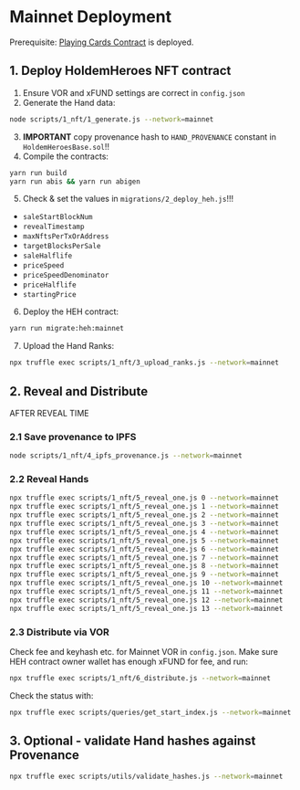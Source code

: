 # Mainnet Deployment

Prerequisite: [Playing Cards Contract](./1.playing_cards.md) is deployed.

## 1. Deploy HoldemHeroes NFT contract

1. Ensure VOR and xFUND settings are correct in `config.json`
2. Generate the Hand data:
```bash
node scripts/1_nft/1_generate.js --network=mainnet
```

3. **IMPORTANT** copy provenance hash to `HAND_PROVENANCE` constant in `HoldemHeroesBase.sol`!!
4. Compile the contracts:
```bash
yarn run build 
yarn run abis && yarn run abigen
```

5. Check & set the values in `migrations/2_deploy_heh.js`!!!
 - `saleStartBlockNum`
 - `revealTimestamp`
 - `maxNftsPerTxOrAddress`
 - `targetBlocksPerSale`
 - `saleHalflife`
 - `priceSpeed`
 - `priceSpeedDenominator`
 - `priceHalflife`
 - `startingPrice`

6. Deploy the HEH contract:
```bash
yarn run migrate:heh:mainnet
```

7. Upload the Hand Ranks:
```bash
npx truffle exec scripts/1_nft/3_upload_ranks.js --network=mainnet
```

## 2. Reveal and Distribute

AFTER REVEAL TIME

### 2.1 Save provenance to IPFS

```bash
node scripts/1_nft/4_ipfs_provenance.js --network=mainnet
```

### 2.2 Reveal Hands

```bash
npx truffle exec scripts/1_nft/5_reveal_one.js 0 --network=mainnet
npx truffle exec scripts/1_nft/5_reveal_one.js 1 --network=mainnet
npx truffle exec scripts/1_nft/5_reveal_one.js 2 --network=mainnet
npx truffle exec scripts/1_nft/5_reveal_one.js 3 --network=mainnet
npx truffle exec scripts/1_nft/5_reveal_one.js 4 --network=mainnet
npx truffle exec scripts/1_nft/5_reveal_one.js 5 --network=mainnet
npx truffle exec scripts/1_nft/5_reveal_one.js 6 --network=mainnet
npx truffle exec scripts/1_nft/5_reveal_one.js 7 --network=mainnet
npx truffle exec scripts/1_nft/5_reveal_one.js 8 --network=mainnet
npx truffle exec scripts/1_nft/5_reveal_one.js 9 --network=mainnet
npx truffle exec scripts/1_nft/5_reveal_one.js 10 --network=mainnet
npx truffle exec scripts/1_nft/5_reveal_one.js 11 --network=mainnet
npx truffle exec scripts/1_nft/5_reveal_one.js 12 --network=mainnet
npx truffle exec scripts/1_nft/5_reveal_one.js 13 --network=mainnet
```    

### 2.3 Distribute via VOR

Check fee and keyhash etc. for Mainnet VOR in `config.json`.
Make sure HEH contract owner wallet has enough xFUND for fee, and run:

```bash
npx truffle exec scripts/1_nft/6_distribute.js --network=mainnet
```

Check the status with:

```bash
npx truffle exec scripts/queries/get_start_index.js --network=mainnet
```
    
## 3. Optional - validate Hand hashes against Provenance

```bash
npx truffle exec scripts/utils/validate_hashes.js --network=mainnet
```
